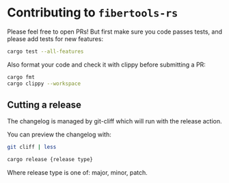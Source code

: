 # Contributing to `fibertools-rs`
Please feel free to open PRs! But first make sure you code passes tests, and please add tests for new features:
```bash
cargo test --all-features
```
Also format your code and check it with clippy before submitting a PR:
```bash
cargo fmt 
cargo clippy --workspace
```

## Cutting a release

The changelog is managed by git-cliff which will run with the release action.

You can preview the changelog with:
```bash
git cliff | less
```

```bash
cargo release {release type} 
```
Where release type is one of: major, minor, patch.
